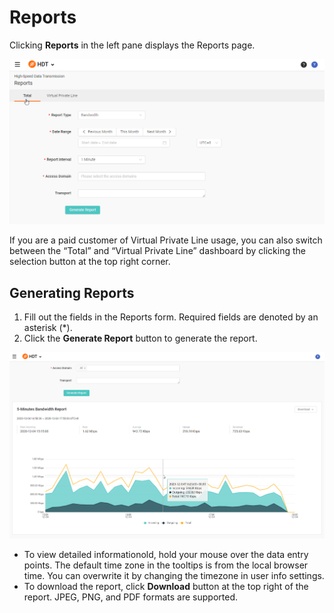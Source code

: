 # Reports
Clicking **Reports** in the left pane displays the Reports page.

![null](</docs/resources/images/reports/reports.png>)

If you are a paid customer of Virtual Private Line usage, you can also switch between the “Total” and “Virtual Private Line” dashboard by clicking the selection button at the top right corner.

## Generating Reports
1. Fill out the fields in the Reports form. Required fields are denoted by an asterisk (\*).
2. Click the **Generate Report** button to generate the report.

![null](</docs/resources/images/reports/reports-generated.png>)

  - To view detailed informationold, hold your mouse over the data entry points. The default time zone in the tooltips is from the local browser time. You can overwrite it by changing the timezone in user info settings.
  - To download the report, click **Download** button at the top right of the report. JPEG, PNG, and PDF formats are supported.


